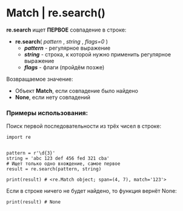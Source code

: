 # Match | re.search()

**re.search** ищет **ПЕРВОЕ** совпадение в строке:
+ **re.search**( *pattern* , *string* , *flags=0* )
  + ***pattern*** - регулярное выражение
  + ***string*** - строка, к которой нужно применить регулярное выражение
  + ***flags*** - флаги (пройдём позже)

Возвращаемое значение:
+ Объект **Match**, если совпадение было найдено
+ **None**, если нету совпадений

### Примеры использования:
Поиск первой последовательности из трёх чисел в строке:
```
import re


pattern = r'\d{3}'
string = 'abc 123 def 456 fed 321 cba'
# Ищет только одно вхождение, самое первое
result = re.search(pattern, string)

print(result) # <re.Match object; span=(4, 7), match='123'>
```
Если в строке ничего не будет найдено, то функция вернёт None:
```
print(result) # None
```

